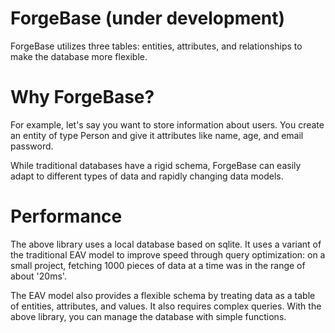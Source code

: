 # ForgeBase (under development)

ForgeBase utilizes three tables: entities, attributes, and relationships to make the database more flexible.

# Why ForgeBase?

For example, let's say you want to store information about users. You create an entity of type Person and give it attributes like name, age, and email password.

While traditional databases have a rigid schema, ForgeBase can easily adapt to different types of data and rapidly changing data models.

# Performance

The above library uses a local database based on sqlite. It uses a variant of the traditional EAV model to improve speed through query optimization: on a small project, fetching 1000 pieces of data at a time was in the range of about '20ms'.

The EAV model also provides a flexible schema by treating data as a table of entities, attributes, and values. It also requires complex queries. With the above library, you can manage the database with simple functions.
